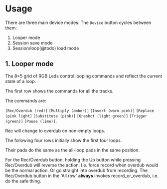 # Usage

There are three main device modes. The `Device` button cycles between them:

1. Looper mode
2. Session save mode
3. Session/loop(@todo) load mode

## 1. Looper mode

The 8×5 grid of RGB Leds control looping commands and reflect the current state of a loop.

The first row shows the commands for all the tracks.

The commands are:

`[Rec/Overdub (red)]` `[Multiply (amber)]` `[Insert (warm pink)]` `[Replace (pink light]` `[Substitute (pink)]` `[Oneshot (light green)]` `[Trigger (green)]` `[Pause (lime)]`.

Rec will change to overdub on non-empty loops.

The following four rows initially show the first four loops.

Their pads do the same as the all-loop pads in the same position.

For the Rec/Overdub button, holding the Up button while pressing
Rec/Overdub will reverse the action. I.e. force record when overdub
would be the normal action. Or go straight into overdub from
recording. The Rec/Overdub button in the 'All row' **always** invokes
record_or_overdub, i.e. do the safe thing.
